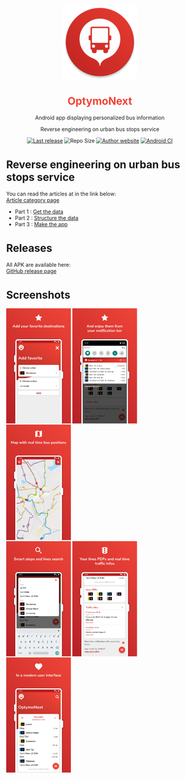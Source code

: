 <div align="center" color="#F44336">
	<img src="./app/src/main/res/mipmap-xxxhdpi/ic_launcher_round.png" height="200" alt="W" /><br>
	<h1><font color="#F44336">OptymoNext</font></h1>
	<p>Android app displaying personalized bus information</p>
    <p>Reverse engineering on urban bus stops service</p>
    <div>
        <a href="https://github.com/TheRolfFR/optymoNextAndroid/releases"><img src="https://img.shields.io/github/release/therolffr/optymoNextAndroid.svg" alt="Last release" /></a>
        <img src="https://img.shields.io/github/languages/code-size/TheRolfFR/optymoNextAndroid.svg" alt="Repo Size" />
        <a href="https://bit.ly/therolf-website"><img src="https://img.shields.io/badge/Author-TheRolf-31a589.svg" alt="Author website" /></a>
        <a href="https://github.com/TheRolfFR/optymoNextAndroid/actions/workflows/android.yml"><img src="https://github.com/TheRolfFR/optymoNextAndroid/actions/workflows/android.yml/badge.svg" alt="Android CI" /></a>
    </div>
</div>

# Reverse engineering on urban bus stops service

You can read the articles at in the link below:<br>
[Article category page](https://therolf.fr/anchor/index.php/category/optymo-reverse-engineering)

- Part 1 : [Get the data](https://therolf.fr/anchor/index.php/posts/optymo-reverse-engineering-part-1)
- Part 2 : [Structure the data](https://therolf.fr/anchor/index.php/posts/optymo-reverse-engineering-part-2)
- Part 3 : [Make the app](https://therolf.fr/anchor/index.php/posts/optymo-reverse-engineering-part-3)

# Releases

All APK are available here:<br>
[GitHub release page](https://github.com/TheRolfFR/optymoNextAndroid/releases)

# Screenshots

<a href="./presentation/add_favorite.png"><img src="./presentation/add_favorite.png" width="174"></a>
<a href="./presentation/favorites_notification.png"><img src="./presentation/favorites_notification.png" width="174"></a>
<a href="./presentation/map.png"><img src="./presentation/map.png" width="174"></a><br>
<a href="./presentation/smart_search.png"><img src="./presentation/smart_search.png" width="174"></a>
<a href="./presentation/traffic_infos.png"><img src="./presentation/traffic_infos.png" width="174"></a>
<a href="./presentation/modern_user_interface.png"><img src="./presentation/modern_user_interface.png" width="174"></a>